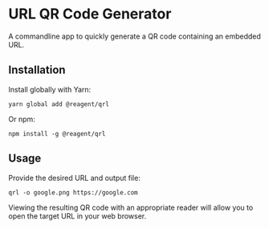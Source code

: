 # URL QR Code Generator

A commandline app to quickly generate a QR code containing an embedded URL.

## Installation

Install globally with Yarn:

```
yarn global add @reagent/qrl
```

Or npm:

```
npm install -g @reagent/qrl
```

## Usage

Provide the desired URL and output file:

```
qrl -o google.png https://google.com
```

Viewing the resulting QR code with an appropriate reader will allow you to open
the target URL in your web browser.
